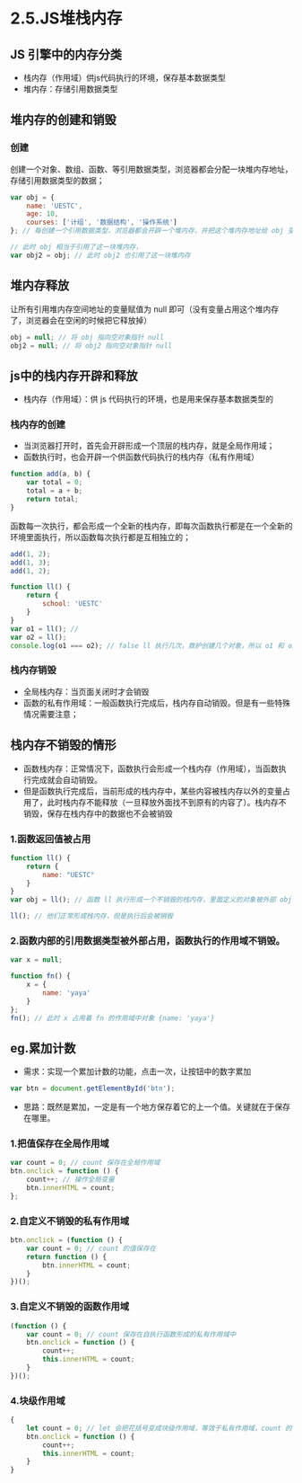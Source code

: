 # 2.5.JS堆栈内存


## JS 引擎中的内存分类
- 栈内存（作用域）供js代码执行的环境，保存基本数据类型
- 堆内存：存储引用数据类型

## 堆内存的创建和销毁
### 创建
创建一个对象、数组、函数、等引用数据类型，浏览器都会分配一块堆内存地址，存储引用数据类型的数据；

```js
var obj = {
	name: 'UESTC',
	age: 10,
	courses: ['计组', '数据结构', '操作系统']
}; // 每创建一个引用数据类型，浏览器都会开辟一个堆内存，并把这个堆内存地址给 obj 变量
```
```js
// 此时 obj 相当于引用了这一块堆内存，
var obj2 = obj; // 此时 obj2 也引用了这一块堆内存
```

## 堆内存释放

让所有引用堆内存空间地址的变量赋值为 null 即可（没有变量占用这个堆内存了，浏览器会在空闲的时候把它释放掉）
```js
obj = null; // 将 obj 指向空对象指针 null
obj2 = null; // 将 obj2 指向空对象指针 null
```


## js中的栈内存开辟和释放

- 栈内存（作用域）：供 js 代码执行的环境，也是用来保存基本数据类型的

### 栈内存的创建

- 当浏览器打开时，首先会开辟形成一个顶层的栈内存，就是全局作用域；
- 函数执行时，也会开辟一个供函数代码执行的栈内存（私有作用域）
```js
function add(a, b) {
	var total = 0;
	total = a + b;
	return total;
}
```
函数每一次执行，都会形成一个全新的栈内存，即每次函数执行都是在一个全新的环境里面执行，所以函数每次执行都是互相独立的；

```js
add(1, 2);
add(1, 3);
add(1, 2);

function ll() {
	return {
		school: 'UESTC'
	}
}
var o1 = ll(); //
var o2 = ll();
console.log(o1 === o2); // false ll 执行几次，救护创建几个对象，所以 o1 和 o2 是两个不同的堆内存，没有任何关系。
```

### 栈内存销毁

- 全局栈内存：当页面关闭时才会销毁
- 函数的私有作用域：一般函数执行完成后，栈内存自动销毁。但是有一些特殊情况需要注意；

## 栈内存不销毁的情形

- 函数栈内存：正常情况下，函数执行会形成一个栈内存（作用域），当函数执行完成就会自动销毁。
- 但是函数执行完成后，当前形成的栈内存中，某些内容被栈内存以外的变量占用了，此时栈内存不能释放（一旦释放外面找不到原有的内容了）。栈内存不销毁，保存在栈内存中的数据也不会被销毁


### 1.函数返回值被占用
```js
function ll() {
	return {
		name: "UESTC"
	}
}
var obj = ll(); // 函数 ll 执行形成一个不销毁的栈内存，里面定义的对象被外部 obj 变量占用，因而作用域不销毁

ll(); // 他们正常形成栈内存，但是执行后会被销毁
```

### 2.函数内部的引用数据类型被外部占用，函数执行的作用域不销毁。
```js
var x = null;

function fn() {
	x = {
		name: 'yaya'
	}
};
fn(); // 此时 x 占用着 fn 的作用域中对象 {name: 'yaya'}
```


## eg.累加计数
- 需求：实现一个累加计数的功能，点击一次，让按钮中的数字累加
```js
var btn = document.getElementById('btn');
```

- 思路：既然是累加，一定是有一个地方保存着它的上一个值。关键就在于保存在哪里。

### 1.把值保存在全局作用域
```js
var count = 0; // count 保存在全局作用域
btn.onclick = function () {
	count++; // 操作全局变量
	btn.innerHTML = count;
};
```
### 2.自定义不销毁的私有作用域
```js
btn.onclick = (function () {
	var count = 0; // count 的值保存在
	return function () {
		btn.innerHTML = count;
	}
})();
```

### 3.自定义不销毁的函数作用域
```js
(function () {
	var count = 0; // count 保存在自执行函数形成的私有作用域中
	btn.onclick = function () {
		count++;
		this.innerHTML = count;
	}
})();
```

### 4.块级作用域
```js
{
	let count = 0; // let 会把花括号变成块级作用域，等效于私有作用域，count 的值保存在块级作用域中
	btn.onclick = function () {
		count++;
		this.innerHTML = count;
	}
}
```